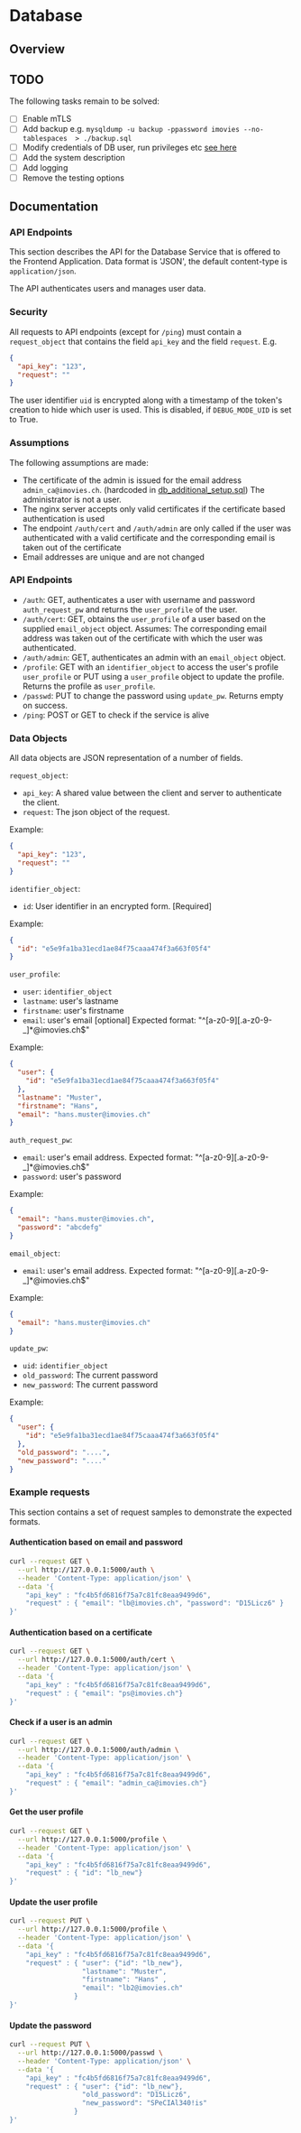 # Database

## Overview

## TODO

The following tasks remain to be solved:

- [ ]  Enable mTLS
- [ ]  Add backup e.g. `mysqldump -u backup -ppassword imovies --no-tablespaces  > ./backup.sql`
- [ ]  Modify credentials of DB user, run privileges etc [see here](https://dev.mysql.com/doc/mysql-secure-deployment-guide/5.7/en/secure-deployment-post-install.html)
- [ ]  Add the system description
- [ ]  Add logging
- [ ]  Remove the testing options

## Documentation

### API Endpoints

This section describes the API for the Database Service that is offered to the Frontend Application.
Data format is 'JSON', the default content-type is `application/json`.

The API authenticates users and manages user data.

### Security

All requests to API endpoints (except for `/ping`) must contain a `request_object` that contains the field `api_key` and the field `request`.
E.g.

```json
{
  "api_key": "123",
  "request": ""
}
```

The user identifier `uid` is encrypted along with a timestamp of the token's creation to hide which user is used. This is disabled, if `DEBUG_MODE_UID` is set to True.

### Assumptions

The following assumptions are made:

- The certificate of the admin is issued for the email address `admin_ca@imovies.ch`.  (hardcoded in [db_additional_setup.sql](./data/db_additional_setup.sql)) The administrator is not a user.
- The nginx server accepts only valid certificates if the certificate based authentication is used
- The endpoint `/auth/cert` and `/auth/admin` are only called if the user was authenticated with a valid certificate and the corresponding email is taken out of the certificate
- Email addresses are unique and are not changed

### API Endpoints

* `/auth`: GET, authenticates a user with username and password `auth_request_pw` and returns the `user_profile` of the user.
* `/auth/cert`: GET, obtains the `user_profile` of a user based on the supplied `email_object` object. Assumes: The corresponding email address was taken out of the certificate with which the user was authenticated.
* `/auth/admin`: GET, authenticates an admin with an `email_object` object.
* `/profile`: GET with an `identifier_object` to access the user's profile `user_profile` or PUT using a `user_profile` object to update the profile. Returns the profile as `user_profile`.
* `/passwd`: PUT to change the password using `update_pw`. Returns empty on success.
* `/ping`: POST or GET to check if the service is alive

### Data Objects

All data objects are JSON representation of a number of fields.

`request_object`:

* `api_key`: A shared value between the client and server to authenticate the client.
* `request`: The json object of the request.

Example:

```json
{
  "api_key": "123",
  "request": ""
}
```

`identifier_object`:

* `id`: User identifier in an encrypted form. [Required]

Example:

```json
{
  "id": "e5e9fa1ba31ecd1ae84f75caaa474f3a663f05f4"
}
```

`user_profile`:

* `user`: `identifier_object`
* `lastname`: user's lastname
* `firstname`: user's firstname
* `email`: user's email [optional] Expected format: "^[a-z0-9][.a-z0-9-_]*@imovies.ch$"

Example:

```json
{
  "user": {
    "id": "e5e9fa1ba31ecd1ae84f75caaa474f3a663f05f4"
  },
  "lastname": "Muster",
  "firstname": "Hans",
  "email": "hans.muster@imovies.ch"
}
```

`auth_request_pw`:

* `email`: user's email address. Expected format: "^[a-z0-9][.a-z0-9-_]*@imovies.ch$"
* `password`: user's password

Example:

```json
{
  "email": "hans.muster@imovies.ch",
  "password": "abcdefg"
}
```

`email_object`:

* `email`: user's email address. Expected format: "^[a-z0-9][.a-z0-9-_]*@imovies.ch$"

Example:

```json
{
  "email": "hans.muster@imovies.ch"
}
```

`update_pw`:

* `uid`: `identifier_object`
* `old_password`: The current password
* `new_password`: The current password

Example:

```json
{
  "user": {
    "id": "e5e9fa1ba31ecd1ae84f75caaa474f3a663f05f4"
  },
  "old_password": "....",
  "new_password": "...."
}


```

### Example requests

This section contains a set of request samples to demonstrate the expected formats.

#### Authentication based on email and password

```bash
curl --request GET \
  --url http://127.0.0.1:5000/auth \
  --header 'Content-Type: application/json' \
  --data '{
	"api_key" : "fc4b5fd6816f75a7c81fc8eaa9499d6",
	"request" : { "email": "lb@imovies.ch", "password": "D15Licz6" }
}'
```

#### Authentication based on a certificate

```bash
curl --request GET \
  --url http://127.0.0.1:5000/auth/cert \
  --header 'Content-Type: application/json' \
  --data '{
	"api_key" : "fc4b5fd6816f75a7c81fc8eaa9499d6",
	"request" : { "email": "ps@imovies.ch"}
}'
```

#### Check if a user is an admin

```bash
curl --request GET \
  --url http://127.0.0.1:5000/auth/admin \
  --header 'Content-Type: application/json' \
  --data '{
	"api_key" : "fc4b5fd6816f75a7c81fc8eaa9499d6",
	"request" : { "email": "admin_ca@imovies.ch"}
}'
```

#### Get the user profile

```bash
curl --request GET \
  --url http://127.0.0.1:5000/profile \
  --header 'Content-Type: application/json' \
  --data '{
	"api_key" : "fc4b5fd6816f75a7c81fc8eaa9499d6",
	"request" : { "id": "lb_new"}
}'
```

#### Update the user profile

```bash
curl --request PUT \
  --url http://127.0.0.1:5000/profile \
  --header 'Content-Type: application/json' \
  --data '{
	"api_key" : "fc4b5fd6816f75a7c81fc8eaa9499d6",
	"request" : { "user": {"id": "lb_new"},  
				  "lastname": "Muster", 
				  "firstname": "Hans" , 
				  "email": "lb2@imovies.ch" 
				}
}'
```

#### Update the password

```bash
curl --request PUT \
  --url http://127.0.0.1:5000/passwd \
  --header 'Content-Type: application/json' \
  --data '{
	"api_key" : "fc4b5fd6816f75a7c81fc8eaa9499d6",
	"request" : { "user": {"id": "lb_new"},
				  "old_password": "D15Licz6",
				  "new_password": "SPeCIAl340!is" 
			    }
}'
```



